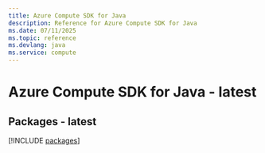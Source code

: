```yaml
---
title: Azure Compute SDK for Java
description: Reference for Azure Compute SDK for Java
ms.date: 07/11/2025
ms.topic: reference
ms.devlang: java
ms.service: compute
---
```

# Azure Compute SDK for Java - latest
## Packages - latest
[!INCLUDE [packages](compute-index.md)]